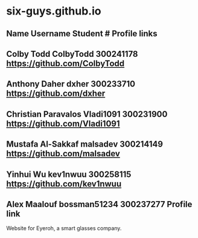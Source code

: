 # six-guys.github.io

Name                Username  Student # Profile links
--------------
Colby Todd          ColbyTodd 300241178 https://github.com/ColbyTodd
-----------
Anthony Daher       dxher     300233710 https://github.com/dxher
----------
Christian Paravalos Vladi1091 300231900 https://github.com/Vladi1091
----------
Mustafa Al-Sakkaf   malsadev  300214149 https://github.com/malsadev 
----------
Yinhui Wu           kev1nwuu  300258115 https://github.com/kev1nwuu
-----
Alex Maalouf bossman51234 300237277 Profile link
----


Website for Eyeroh, a smart glasses company.
